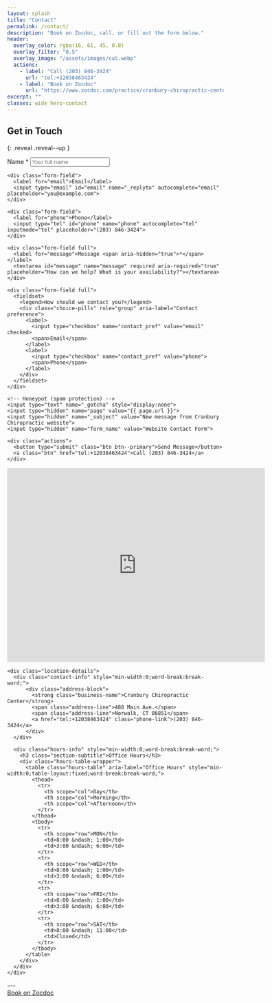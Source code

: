```yaml
---
layout: splash
title: "Contact"
permalink: /contact/
description: "Book on Zocdoc, call, or fill out the form below."
header:
  overlay_color: rgba(16, 61, 45, 0.8)
  overlay_filter: "0.5"
  overlay_image: "/assets/images/cal.webp"
  actions:
    - label: "Call (203) 846-3424"
      url: "tel:+12038463424"
    - label: "Book on Zocdoc"
      url: "https://www.zocdoc.com/practice/cranbury-chiropractic-center-43835"
excerpt: ""
classes: wide hero-contact
---
```



## Get in Touch
{: .reveal .reveal--up }


<form id="contact-form" class="contact-form reveal reveal--up" action="https://formspree.io/f/xzzabznp" method="POST" novalidate>
  <div class="form-grid">
    <div class="form-field">
      <label for="name">Name <span aria-hidden="true">*</span></label>
      <input type="text" id="name" name="name" required aria-required="true" autocomplete="name" placeholder="Your full name">
    </div>

    <div class="form-field">
      <label for="email">Email</label>
      <input type="email" id="email" name="_replyto" autocomplete="email" placeholder="you@example.com">
    </div>

    <div class="form-field">
      <label for="phone">Phone</label>
      <input type="tel" id="phone" name="phone" autocomplete="tel" inputmode="tel" placeholder="(203) 846-3424">
    </div>

    <div class="form-field full">
      <label for="message">Message <span aria-hidden="true">*</span></label>
      <textarea id="message" name="message" required aria-required="true" placeholder="How can we help? What is your availability?"></textarea>
    </div>

    <div class="form-field full">
      <fieldset>
        <legend>How should we contact you?</legend>
        <div class="choice-pills" role="group" aria-label="Contact preference">
          <label>
            <input type="checkbox" name="contact_pref" value="email" checked>
            <span>Email</span>
          </label>
          <label>
            <input type="checkbox" name="contact_pref" value="phone">
            <span>Phone</span>
          </label>
        </div>
      </fieldset>
    </div>

    <!-- Honeypot (spam protection) -->
    <input type="text" name="_gotcha" style="display:none">
    <input type="hidden" name="page" value="{{ page.url }}">
    <input type="hidden" name="_subject" value="New message from Cranbury Chiropractic website">
    <input type="hidden" name="form_name" value="Website Contact Form">

    <div class="actions">
      <button type="submit" class="btn btn--primary">Send Message</button>
      <a class="btn" href="tel:+12038463424">Call (203) 846-3424</a>
    </div>
  </div>
</form>

<div class="reveal reveal--up">
  <section class="contact-hours">
    <div class="map">
      <iframe 
          src="https://www.google.com/maps/embed?pb=!1m18!1m12!1m3!1d12017.780646219726!2d-73.43573584758363!3d41.14663669559827!2m3!1f0!2f0!3f0!3m2!1i1024!2i768!4f13.1!3m3!1m2!1s0x89e81d06e09b8725%3A0x6a009dd40432130c!2s488%20Main%20Ave%2C%20Norwalk%2C%2006851!5e0!3m2!1sen!2sus!4v1755148035773!5m2!1sen!2sus" 
          width="600" 
          height="450"
          style="border:0;" 
          allowfullscreen="" 
          loading="lazy" 
          referrerpolicy="no-referrer-when-downgrade">
      </iframe>
    </div>

    <div class="location-details">
      <div class="contact-info" style="min-width:0;word-break:break-word;">
          <div class="address-block">
            <strong class="business-name">Cranbury Chiropractic Center</strong>
            <span class="address-line">488 Main Ave.</span>
            <span class="address-line">Norwalk, CT 06851</span>
            <a href="tel:+12038463424" class="phone-link">(203) 846-3424</a>
          </div>
      </div>

      <div class="hours-info" style="min-width:0;word-break:break-word;">
        <h3 class="section-subtitle">Office Hours</h3>
        <div class="hours-table-wrapper">
          <table class="hours-table" aria-label="Office Hours" style="min-width:0;table-layout:fixed;word-break:break-word;">
            <thead>
              <tr>
                <th scope="col">Day</th>
                <th scope="col">Morning</th>
                <th scope="col">Afternoon</th>
              </tr>
            </thead>
            <tbody>
              <tr>
                <th scope="row">MON</th>
                <td>8:00 &ndash; 1:00</td>
                <td>3:00 &ndash; 6:00</td>
              </tr>
              <tr>
                <th scope="row">WED</th>
                <td>8:00 &ndash; 1:00</td>
                <td>3:00 &ndash; 6:00</td>
              </tr>
              <tr>
                <th scope="row">FRI</th>
                <td>8:00 &ndash; 1:00</td>
                <td>3:00 &ndash; 6:00</td>
              </tr>
              <tr>
                <th scope="row">SAT</th>
                <td>8:00 &ndash; 11:00</td>
                <td>Closed</td>
              </tr>
            </tbody>
          </table>
        </div>
      </div>
    </div>
  </section>
</div>
---
<div class="contact-actions reveal reveal--up">
  <a href="https://www.zocdoc.com/practice/cranbury-chiropractic-center-43835" class="btn">
    <span class="btn-label">Book on Zocdoc</span>
  </a>
</div>